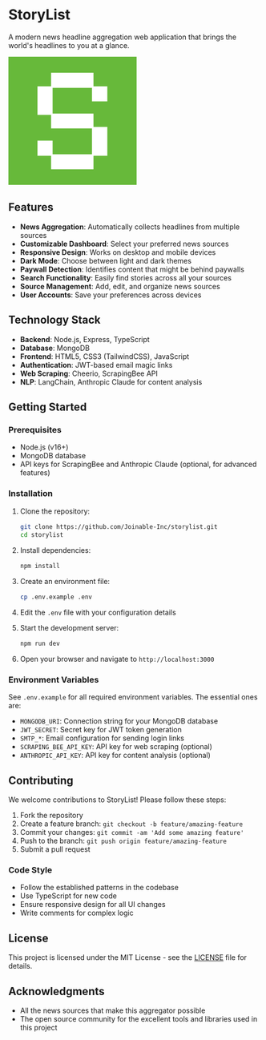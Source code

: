 # StoryList

A modern news headline aggregation web application that brings the world's headlines to you at a glance.

![StoryList](public/assets/images/icon_256x256.png)

## Features

- **News Aggregation**: Automatically collects headlines from multiple sources
- **Customizable Dashboard**: Select your preferred news sources
- **Responsive Design**: Works on desktop and mobile devices
- **Dark Mode**: Choose between light and dark themes
- **Paywall Detection**: Identifies content that might be behind paywalls
- **Search Functionality**: Easily find stories across all your sources
- **Source Management**: Add, edit, and organize news sources
- **User Accounts**: Save your preferences across devices

## Technology Stack

- **Backend**: Node.js, Express, TypeScript
- **Database**: MongoDB
- **Frontend**: HTML5, CSS3 (TailwindCSS), JavaScript
- **Authentication**: JWT-based email magic links
- **Web Scraping**: Cheerio, ScrapingBee API
- **NLP**: LangChain, Anthropic Claude for content analysis

## Getting Started

### Prerequisites

- Node.js (v16+)
- MongoDB database
- API keys for ScrapingBee and Anthropic Claude (optional, for advanced features)

### Installation

1. Clone the repository:

   ```bash
   git clone https://github.com/Joinable-Inc/storylist.git
   cd storylist
   ```

2. Install dependencies:

   ```bash
   npm install
   ```

3. Create an environment file:
   ```bash
   cp .env.example .env
   ```
4. Edit the `.env` file with your configuration details

5. Start the development server:

   ```bash
   npm run dev
   ```

6. Open your browser and navigate to `http://localhost:3000`

### Environment Variables

See `.env.example` for all required environment variables. The essential ones are:

- `MONGODB_URI`: Connection string for your MongoDB database
- `JWT_SECRET`: Secret key for JWT token generation
- `SMTP_*`: Email configuration for sending login links
- `SCRAPING_BEE_API_KEY`: API key for web scraping (optional)
- `ANTHROPIC_API_KEY`: API key for content analysis (optional)

## Contributing

We welcome contributions to StoryList! Please follow these steps:

1. Fork the repository
2. Create a feature branch: `git checkout -b feature/amazing-feature`
3. Commit your changes: `git commit -am 'Add some amazing feature'`
4. Push to the branch: `git push origin feature/amazing-feature`
5. Submit a pull request

### Code Style

- Follow the established patterns in the codebase
- Use TypeScript for new code
- Ensure responsive design for all UI changes
- Write comments for complex logic

## License

This project is licensed under the MIT License - see the [LICENSE](LICENSE) file for details.

## Acknowledgments

- All the news sources that make this aggregator possible
- The open source community for the excellent tools and libraries used in this project
